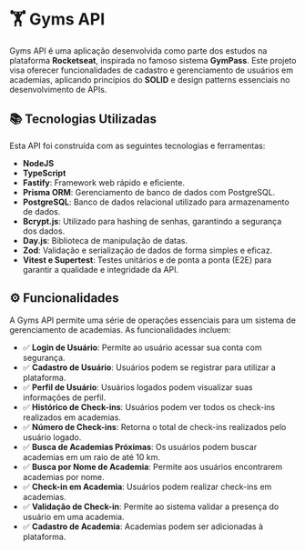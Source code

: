 # 🏋️ Gyms API

Gyms API é uma aplicação desenvolvida como parte dos estudos na plataforma **Rocketseat**, inspirada no famoso sistema **GymPass**. Este projeto visa oferecer funcionalidades de cadastro e gerenciamento de usuários em academias, aplicando princípios do **SOLID** e design patterns essenciais no desenvolvimento de APIs.


## 📚 Tecnologias Utilizadas
Esta API foi construída com as seguintes tecnologias e ferramentas:

- **NodeJS**
- **TypeScript**
- **Fastify**: Framework web rápido e eficiente.
- **Prisma ORM**: Gerenciamento de banco de dados com PostgreSQL.
- **PostgreSQL**: Banco de dados relacional utilizado para armazenamento de dados.
- **Bcrypt.js**: Utilizado para hashing de senhas, garantindo a segurança dos dados.
- **Day.js**: Biblioteca de manipulação de datas.
- **Zod**: Validação e serialização de dados de forma simples e eficaz.
- **Vitest e Supertest**: Testes unitários e de ponta a ponta (E2E) para garantir a qualidade e integridade da API.


## ⚙️ Funcionalidades
A Gyms API permite uma série de operações essenciais para um sistema de gerenciamento de academias. As funcionalidades incluem:

- ✅ **Login de Usuário**: Permite ao usuário acessar sua conta com segurança.
- ✅ **Cadastro de Usuário**: Usuários podem se registrar para utilizar a plataforma.
- ✅ **Perfil de Usuário**: Usuários logados podem visualizar suas informações de perfil.
- ✅ **Histórico de Check-ins**: Usuários podem ver todos os check-ins realizados em academias.
- ✅ **Número de Check-ins**: Retorna o total de check-ins realizados pelo usuário logado.
- ✅ **Busca de Academias Próximas**: Os usuários podem buscar academias em um raio de até 10 km.
- ✅ **Busca por Nome de Academia**: Permite aos usuários encontrarem academias por nome.
- ✅ **Check-in em Academia**: Usuários podem realizar check-ins em academias.
- ✅ **Validação de Check-in**: Permite ao sistema validar a presença do usuário em uma academia.
- ✅ **Cadastro de Academia**: Academias podem ser adicionadas à plataforma.
